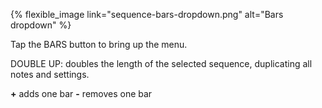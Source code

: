---
---

{% flexible_image link="sequence-bars-dropdown.png" alt="Bars dropdown" %}

Tap the BARS button to bring up the menu.

DOUBLE UP: doubles the length of the selected sequence, duplicating all notes and settings.

**+** adds one bar
**-** removes one bar
